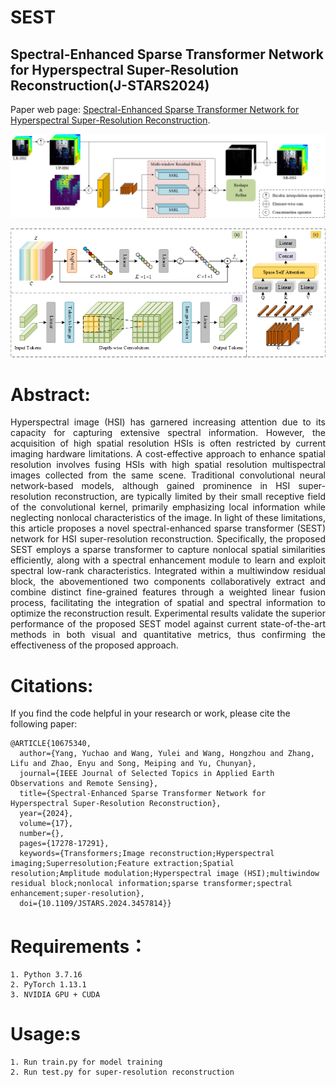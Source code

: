 # SEST

## Spectral-Enhanced Sparse Transformer Network for Hyperspectral Super-Resolution Reconstruction(J-STARS2024)

Paper web page: [Spectral-Enhanced Sparse Transformer Network for Hyperspectral Super-Resolution Reconstruction](https://ieeexplore.ieee.org/abstract/document/10675340).

![SEST](figure/SEST.png)

![SEST](figure/SMSA.png)

# Abstract:

<p style="text-align: justify;">
    Hyperspectral image (HSI) has garnered increasing attention due to its capacity for capturing extensive spectral information. However, the acquisition of high spatial resolution HSIs is often restricted by current imaging hardware limitations. A cost-effective approach to enhance spatial resolution involves fusing HSIs with high spatial resolution multispectral images collected from the same scene. Traditional convolutional neural network-based models, although gained prominence in HSI super-resolution reconstruction, are typically limited by their small receptive field of the convolutional kernel, primarily emphasizing local information while neglecting nonlocal characteristics of the image. In light of these limitations, this article proposes a novel spectral-enhanced sparse transformer (SEST) network for HSI super-resolution reconstruction. Specifically, the proposed SEST employs a sparse transformer to capture nonlocal spatial similarities efficiently, along with a spectral enhancement module to learn and exploit spectral low-rank characteristics. Integrated within a multiwindow residual block, the abovementioned two components collaboratively extract and combine distinct fine-grained features through a weighted linear fusion process, facilitating the integration of spatial and spectral information to optimize the reconstruction result. Experimental results validate the superior performance of the proposed SEST model against current state-of-the-art methods in both visual and quantitative metrics, thus confirming the effectiveness of the proposed approach.
</p>

# Citations:

If you find the code helpful in your research or work, please cite the following paper:

```
@ARTICLE{10675340,
  author={Yang, Yuchao and Wang, Yulei and Wang, Hongzhou and Zhang, Lifu and Zhao, Enyu and Song, Meiping and Yu, Chunyan},
  journal={IEEE Journal of Selected Topics in Applied Earth Observations and Remote Sensing}, 
  title={Spectral-Enhanced Sparse Transformer Network for Hyperspectral Super-Resolution Reconstruction}, 
  year={2024},
  volume={17},
  number={},
  pages={17278-17291},
  keywords={Transformers;Image reconstruction;Hyperspectral imaging;Superresolution;Feature extraction;Spatial resolution;Amplitude modulation;Hyperspectral image (HSI);multiwindow residual block;nonlocal information;sparse transformer;spectral enhancement;super-resolution},
  doi={10.1109/JSTARS.2024.3457814}}
```

# Requirements：

```
1. Python 3.7.16
2. PyTorch 1.13.1
3. NVIDIA GPU + CUDA
```

# Usage:s

```
1. Run train.py for model training
2. Run test.py for super-resolution reconstruction
```

